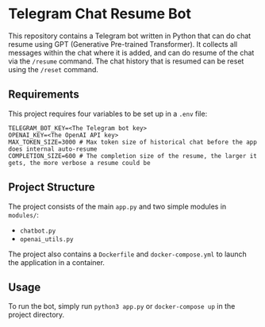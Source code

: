 
# Telegram Chat Resume Bot

This repository contains a Telegram bot written in Python that can do chat resume using GPT (Generative Pre-trained Transformer). It collects all messages within the chat where it is added, and can do resume of the chat via the `/resume` command. The chat history that is resumed can be reset using the `/reset` command.

## Requirements

This project requires four variables to be set up in a `.env` file:

```
TELEGRAM_BOT_KEY=<The Telegram bot key>
OPENAI_KEY=<The OpenAI API key>
MAX_TOKEN_SIZE=3000 # Max token size of historical chat before the app does internal auto-resume
COMPLETION_SIZE=600 # The completion size of the resume, the larger it gets, the more verbose a resume could be
```

## Project Structure

The project consists of the main `app.py` and two simple modules in `modules/`:

* `chatbot.py`
* `openai_utils.py`

The project also contains a `Dockerfile` and `docker-compose.yml` to launch the application in a container.

## Usage

To run the bot, simply run `python3 app.py` or `docker-compose up` in the project directory.
